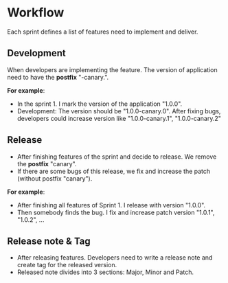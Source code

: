 # Workflow

Each sprint defines a list of features need to implement and deliver.

## Development

When developers are implementing the feature. The version of application need to have the **postfix** "-canary.<number>".

**For example**:

- In the sprint 1. I mark the version of the application "1.0.0".
- Development: The version should be "1.0.0-canary.0". After fixing bugs, developers could increase version like "1.0.0-canary.1", "1.0.0-canary.2"

## Release

- After finishing features of the sprint and decide to release. We remove the **postfix** "canary".
- If there are some bugs of this release, we fix and increase the patch (without postfix "canary").

**For example**:

- After finishing all features of Sprint 1. I release with version "1.0.0".
- Then somebody finds the bug. I fix and increase patch version "1.0.1", "1.0.2", ...

## Release note & Tag

- After releasing features. Developers need to write a release note and create tag for the released version.
- Released note divides into 3 sections: Major, Minor and Patch.
